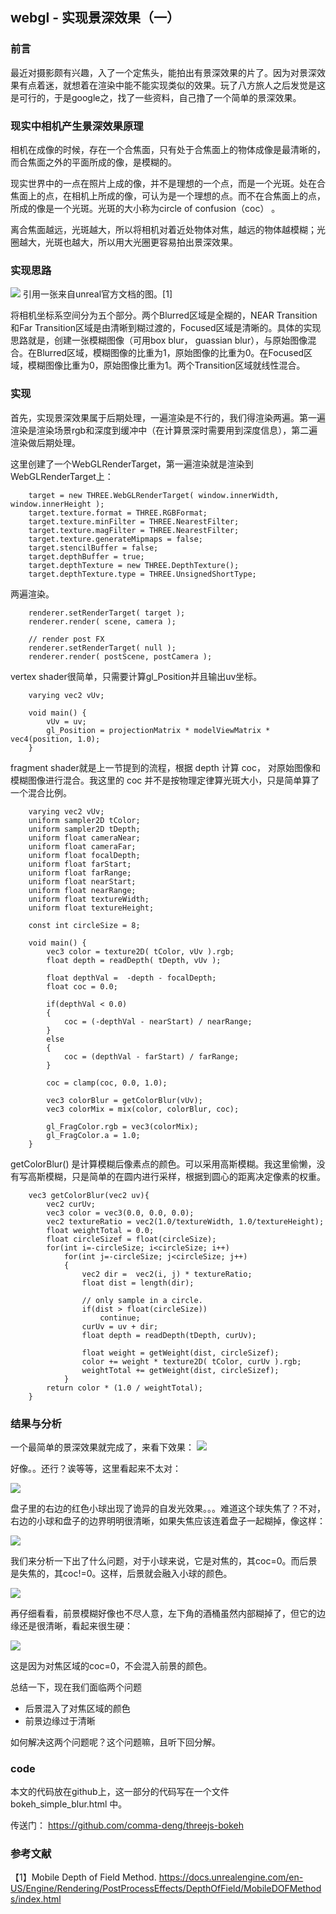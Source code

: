 ## webgl - 实现景深效果（一）

### 前言
最近对摄影颇有兴趣，入了一个定焦头，能拍出有景深效果的片了。因为对景深效果有点着迷，就想着在渲染中能不能实现类似的效果。玩了八方旅人之后发觉是这是可行的，于是google之，找了一些资料，自己撸了一个简单的景深效果。

### 现实中相机产生景深效果原理
相机在成像的时候，存在一个合焦面，只有处于合焦面上的物体成像是最清晰的，而合焦面之外的平面所成的像，是模糊的。

现实世界中的一点在照片上成的像，并不是理想的一个点，而是一个光斑。处在合焦面上的点，在相机上所成的像，可认为是一个理想的点。而不在合焦面上的点，所成的像是一个光斑。光斑的大小称为circle of confusion（coc） 。

离合焦面越远，光斑越大，所以将相机对着近处物体对焦，越远的物体越模糊；光圈越大，光斑也越大，所以用大光圈更容易拍出景深效果。

### 实现思路
![](img/dof.jpg)
引用一张来自unreal官方文档的图。[1]

将相机坐标系空间分为五个部分。两个Blurred区域是全糊的，NEAR Transition和Far Transition区域是由清晰到糊过渡的，Focused区域是清晰的。具体的实现思路就是，创建一张模糊图像（可用box blur， guassian blur），与原始图像混合。在Blurred区域，模糊图像的比重为1，原始图像的比重为0。在Focused区域，模糊图像比重为0，原始图像比重为1。两个Transition区域就线性混合。

### 实现
首先，实现景深效果属于后期处理，一遍渲染是不行的，我们得渲染两遍。第一遍渲染是渲染场景rgb和深度到缓冲中（在计算景深时需要用到深度信息），第二遍渲染做后期处理。

这里创建了一个WebGLRenderTarget，第一遍渲染就是渲染到WebGLRenderTarget上：

```
    target = new THREE.WebGLRenderTarget( window.innerWidth, window.innerHeight );
    target.texture.format = THREE.RGBFormat;
    target.texture.minFilter = THREE.NearestFilter;
    target.texture.magFilter = THREE.NearestFilter;
    target.texture.generateMipmaps = false;
    target.stencilBuffer = false;
    target.depthBuffer = true;
    target.depthTexture = new THREE.DepthTexture();
    target.depthTexture.type = THREE.UnsignedShortType;
```

两遍渲染。
```
    renderer.setRenderTarget( target );
    renderer.render( scene, camera );

    // render post FX
    renderer.setRenderTarget( null );
    renderer.render( postScene, postCamera );
```

vertex shader很简单，只需要计算gl_Position并且输出uv坐标。
```
    varying vec2 vUv;

    void main() {
        vUv = uv;
        gl_Position = projectionMatrix * modelViewMatrix * vec4(position, 1.0);
    }
```

fragment shader就是上一节提到的流程，根据 depth 计算 coc， 对原始图像和模糊图像进行混合。我这里的 coc 并不是按物理定律算光斑大小，只是简单算了一个混合比例。
```
    varying vec2 vUv;
    uniform sampler2D tColor;
    uniform sampler2D tDepth;
    uniform float cameraNear;
    uniform float cameraFar;
    uniform float focalDepth; 
    uniform float farStart;  
    uniform float farRange;
    uniform float nearStart;
    uniform float nearRange;
    uniform float textureWidth;
    uniform float textureHeight;

    const int circleSize = 8;

    void main() {
        vec3 color = texture2D( tColor, vUv ).rgb;
        float depth = readDepth( tDepth, vUv );

        float depthVal =  -depth - focalDepth;
        float coc = 0.0;

        if(depthVal < 0.0)
        {
            coc = (-depthVal - nearStart) / nearRange;
        }
        else
        {
            coc = (depthVal - farStart) / farRange;
        }

        coc = clamp(coc, 0.0, 1.0);

        vec3 colorBlur = getColorBlur(vUv);                
        vec3 colorMix = mix(color, colorBlur, coc);

        gl_FragColor.rgb = vec3(colorMix);
        gl_FragColor.a = 1.0;
    }
```
getColorBlur() 是计算模糊后像素点的颜色。可以采用高斯模糊。我这里偷懒，没有写高斯模糊，只是简单的在圆内进行采样，根据到圆心的距离决定像素的权重。
```
    vec3 getColorBlur(vec2 uv){
        vec2 curUv;
        vec3 color = vec3(0.0, 0.0, 0.0);
        vec2 textureRatio = vec2(1.0/textureWidth, 1.0/textureHeight);
        float weightTotal = 0.0;
        float circleSizef = float(circleSize);
        for(int i=-circleSize; i<circleSize; i++)
            for(int j=-circleSize; j<circleSize; j++)
            {
                vec2 dir =  vec2(i, j) * textureRatio;
                float dist = length(dir);

                // only sample in a circle.
                if(dist > float(circleSize))
                    continue;
                curUv = uv + dir;
                float depth = readDepth(tDepth, curUv);
                
                float weight = getWeight(dist, circleSizef);
                color += weight * texture2D( tColor, curUv ).rgb;
                weightTotal += getWeight(dist, circleSizef);
            }
        return color * (1.0 / weightTotal);
    }
```
### 结果与分析

一个最简单的景深效果就完成了，来看下效果：
![](../img/problem.png)

好像。。还行？诶等等，这里看起来不太对：

![](img/problem_scale.png)

盘子里的右边的红色小球出现了诡异的自发光效果。。。难道这个球失焦了？不对，右边的小球和盘子的边界明明很清晰，如果失焦应该连着盘子一起糊掉，像这样：

![](img/out_of_focus.png)


我们来分析一下出了什么问题，对于小球来说，它是对焦的，其coc=0。而后景是失焦的，其coc!=0。这样，后景就会融入小球的颜色。

![](img/problem_scale2.png)

再仔细看看，前景模糊好像也不尽人意，左下角的酒桶虽然内部糊掉了，但它的边缘还是很清晰，看起来很生硬：

![](img/hard_border.png)

这是因为对焦区域的coc=0，不会混入前景的颜色。

总结一下，现在我们面临两个问题
- 后景混入了对焦区域的颜色
- 前景边缘过于清晰 


如何解决这两个问题呢？这个问题嘛，且听下回分解。

### code
本文的代码放在github上，这一部分的代码写在一个文件 bokeh_simple_blur.html 中。

传送门：
https://github.com/comma-deng/threejs-bokeh

### 参考文献

【1】Mobile Depth of Field Method. https://docs.unrealengine.com/en-US/Engine/Rendering/PostProcessEffects/DepthOfField/MobileDOFMethods/index.html